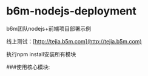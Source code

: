 b6m-nodejs-deployment
=====================

b6m团队nodejs+前端项目部署示例

线上测试：[http://tejia.b5m.com](http://tejia.b5m.com)

执行npm install安装所有模块

###使用核心模块:

